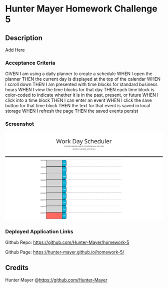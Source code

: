 # Hunter Mayer Homework Challenge 5

## Description
Add Here

### Acceptance Criteria
GIVEN I am using a daily planner to create a schedule
WHEN I open the planner
THEN the current day is displayed at the top of the calendar
WHEN I scroll down
THEN I am presented with time blocks for standard business hours
WHEN I view the time blocks for that day
THEN each time block is color-coded to indicate whether it is in the past, present, or future
WHEN I click into a time block
THEN I can enter an event
WHEN I click the save button for that time block
THEN the text for that event is saved in local storage
WHEN I refresh the page
THEN the saved events persist

### Screenshot

![screenshot](/image/screencapture-file-C-Users-Hunter-code-Challenge-5-index-html-2022-10-03-17_40_19%20(1).png)



### Deployed Application Links

Github Repo: https://github.com/Hunter-Mayer/homework-5

Github Page: https://hunter-mayer.github.io/homework-5/

## Credits

Hunter Mayer @https://github.com/Hunter-Mayer